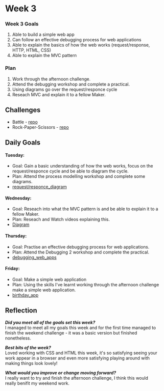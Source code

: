 # **Week 3**

### **Week 3 Goals**
1. Able to build a simple web app 
2. Can follow an effective debugging process for web applications
3. Able to explain the basics of how the web works (request/response, HTTP, HTML, CSS)
4. Able to explain the MVC pattern

### **Plan**
1. Work through the afternoon challenge. 
2. Attend the debugging workshop and complete a practical.
3. Using diagrams go over the request/responce cycle
4. Reseach MVC and explain it to a fellow Maker.

## Challenges

- Battle - [repo](https://github.com/beca-g/Battle)
- Rock-Paper-Scissors - [repo](https://github.com/beca-g/rps-challenge)

## **Daily Goals**

#### Tuesday:
- Goal: Gain a basic understanding of how the web works, focus on the request/responce cycle and be able to diagram the cycle.
- Plan: Attend the process modelling workshop and complete some diagrams.
- [request/responce_diagram]()

#### Wednesday:
- Goal: Reseach into what the MVC pattern is and be able to explain it to a fellow Maker.
- Plan: Reseach and Watch videos explaining this.
- [Diagram](https://imgur.com/tvpMWuE.png[/img])

#### Thursday:
- Goal: Practise an effective debugging process for web applications.
- Plan: Attend the Debugging 2 workshop and complete the practical.
- [debugging_web_apps](https://github.com/beca-g/debugging_web_apps)

#### Friday:
- Goal: Make a simple web application
- Plan: Using the skills I've learnt working through the afternoon challenge make a simple web application.
- [birthday_app](https://github.com/beca-g/birthday_app)

## **Reflection**

***Did you meet all of the goals set this week?***   
I managed to meet all my goals this week and for the first time managed to finish the weekend challenge - it was a basic version but finished nonetheless. 
 
 ***Best bits of the week?***   
 Loved working with CSS and HTML this week, it's so satisfying seeing your work appear in a browser and even more satisfying playing around with making things look lovely!   


***What would you improve or change moving forward?***   
I really want to try and finish the afternoon challenge, I think this would really benifit my weekend work.
